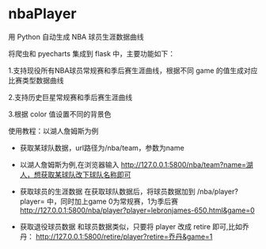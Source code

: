 # nbaPlayer
用 Python 自动生成 NBA 球员生涯数据曲线

将爬虫和 pyecharts 集成到 flask 中，主要功能如下：

1.支持现役所有NBA球员常规赛和季后赛生涯曲线，根据不同 game 的值生成对应比赛类型数据曲线

2.支持历史巨星常规赛和季后赛生涯曲线

3.根据 color 值设置不同的背景色

使用教程：以湖人詹姆斯为例
- 获取某球队数据，url路径为/nba/team，参数为name
- 以湖人詹姆斯为例,在浏览器输入
http://127.0.0.1:5800/nba/team?name=湖人，想获取某球队改下球队名称即可

- 获取球员的生涯数据
在获取球队数据后，将球员数据加到 /nba/player?player= 中，同时加上game 0为常规赛，1为季后赛
http://127.0.0.1:5800/nba/player?player=lebronjames-650.html&game=0

- 获取退役球员数据
和球员数据类似，只要将 player 改成 retire 即可,比如乔丹：
http://127.0.0.1:5800/retire/player?retire=乔丹&game=1
